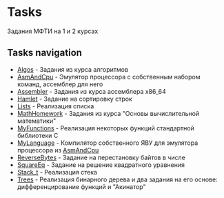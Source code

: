 # Tasks
Задания МФТИ на 1 и 2 курсах

## Tasks navigation

* [Algos](Algos) - Задания из курса алгоритмов
* [AsmAndCpu](AsmAndCPU) - Эмулятор процессора с собственным набором команд, ассемблер для него
* [Assembler](Assembler) - Задания из курса ассемблера x86_64
* [Hamlet](Hamlet) - Задание на сортировку строк
* [Lists](Lists) - Реализация списка
* [MathHomework](MathHomework) - Задания из курса "Основы вычислительной математики"
* [MyFunctions](MyFunctions) - Реализация некоторых функций стандартной библиотеки C
* [MyLanguage](MyLanguage) - Компилятор собственного ЯВУ для эмулятора процессора из [AsmAndCpu](AsmAndCPU)
* [ReverseBytes](ReverseBytes) - Задание на перестановку байтов в числе
* [SquareEq](SquareEq) - Задание на решение квадратного уравнения
* [Stack_t](Stack_t) - Реализация стека
* [Trees](Trees) - Реализация бинарного дерева и два задания на его основе: дифференцирование функций и "Акинатор"
